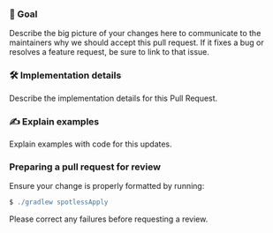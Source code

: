### 🎯 Goal
Describe the big picture of your changes here to communicate to the maintainers why we should accept this pull request. If it fixes a bug or resolves a feature request, be sure to link to that issue.

### 🛠 Implementation details
Describe the implementation details for this Pull Request.

### ✍️ Explain examples
Explain examples with code for this updates.

### Preparing a pull request for review
Ensure your change is properly formatted by running:

```gradle
$ ./gradlew spotlessApply
```

Please correct any failures before requesting a review.